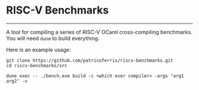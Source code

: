# RISC-V Benchmarks
-------------------

A tool for compiling a series of RISC-V OCaml cross-compiling benchmarks. You will need `dune` to build everything. 

Here is an example usage: 

```
git clone https://github.com/patricoferris/riscv-benchmarks.git
cd riscv-benchmarks/src 

dune exec -- ./bench.exe build -c <which ever compiler> -args "arg1 arg2" -v
```